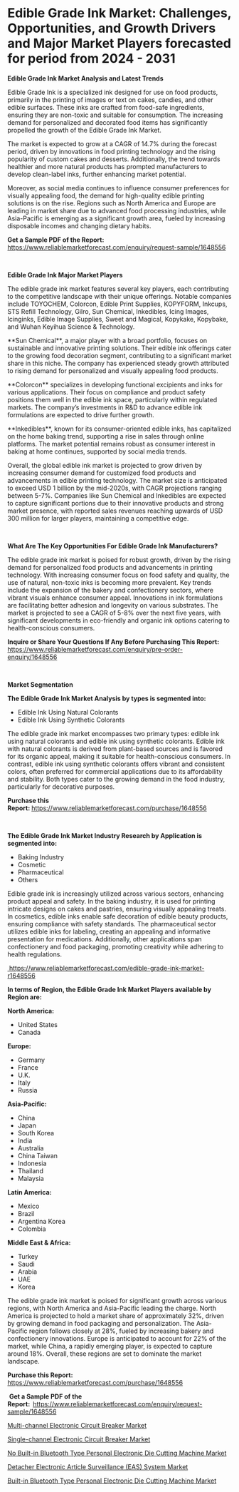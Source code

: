 <p><h1>Edible Grade Ink Market: Challenges, Opportunities, and Growth Drivers and Major Market Players forecasted for period from 2024 - 2031</h1></p><p><strong>Edible Grade Ink Market Analysis and Latest Trends</strong></p>
<p><p>Edible Grade Ink is a specialized ink designed for use on food products, primarily in the printing of images or text on cakes, candies, and other edible surfaces. These inks are crafted from food-safe ingredients, ensuring they are non-toxic and suitable for consumption. The increasing demand for personalized and decorated food items has significantly propelled the growth of the Edible Grade Ink Market.</p><p>The market is expected to grow at a CAGR of 14.7% during the forecast period, driven by innovations in food printing technology and the rising popularity of custom cakes and desserts. Additionally, the trend towards healthier and more natural products has prompted manufacturers to develop clean-label inks, further enhancing market potential. </p><p>Moreover, as social media continues to influence consumer preferences for visually appealing food, the demand for high-quality edible printing solutions is on the rise. Regions such as North America and Europe are leading in market share due to advanced food processing industries, while Asia-Pacific is emerging as a significant growth area, fueled by increasing disposable incomes and changing dietary habits.</p></p>
<p><strong>Get a Sample PDF of the Report:&nbsp;</strong> <a href="https://www.reliablemarketforecast.com/enquiry/request-sample/1648556?utm_campaign=1609&utm_medium=2&utm_source=Github&utm_content=ia&utm_term=15102024&utm_id=edible-grade-ink">https://www.reliablemarketforecast.com/enquiry/request-sample/1648556</a></p>
<p>&nbsp;</p>
<p><strong>Edible Grade Ink Major Market Players</strong></p>
<p><p>The edible grade ink market features several key players, each contributing to the competitive landscape with their unique offerings. Notable companies include TOYOCHEM, Colorcon, Edible Print Supplies, KOPYFORM, Inkcups, STS Refill Technology, Gilro, Sun Chemical, Inkedibles, Icing Images, Icinginks, Edible Image Supplies, Sweet and Magical, Kopykake, Kopybake, and Wuhan Keyihua Science & Technology.</p><p>**Sun Chemical**, a major player with a broad portfolio, focuses on sustainable and innovative printing solutions. Their edible ink offerings cater to the growing food decoration segment, contributing to a significant market share in this niche. The company has experienced steady growth attributed to rising demand for personalized and visually appealing food products. </p><p>**Colorcon** specializes in developing functional excipients and inks for various applications. Their focus on compliance and product safety positions them well in the edible ink space, particularly within regulated markets. The company’s investments in R&D to advance edible ink formulations are expected to drive further growth.</p><p>**Inkedibles**, known for its consumer-oriented edible inks, has capitalized on the home baking trend, supporting a rise in sales through online platforms. The market potential remains robust as consumer interest in baking at home continues, supported by social media trends.</p><p>Overall, the global edible ink market is projected to grow driven by increasing consumer demand for customized food products and advancements in edible printing technology. The market size is anticipated to exceed USD 1 billion by the mid-2020s, with CAGR projections ranging between 5-7%. Companies like Sun Chemical and Inkedibles are expected to capture significant portions due to their innovative products and strong market presence, with reported sales revenues reaching upwards of USD 300 million for larger players, maintaining a competitive edge.</p></p>
<p>&nbsp;</p>
<p><strong>What Are The Key Opportunities For Edible Grade Ink Manufacturers?</strong></p>
<p><p>The edible grade ink market is poised for robust growth, driven by the rising demand for personalized food products and advancements in printing technology. With increasing consumer focus on food safety and quality, the use of natural, non-toxic inks is becoming more prevalent. Key trends include the expansion of the bakery and confectionery sectors, where vibrant visuals enhance consumer appeal. Innovations in ink formulations are facilitating better adhesion and longevity on various substrates. The market is projected to see a CAGR of 5-8% over the next five years, with significant developments in eco-friendly and organic ink options catering to health-conscious consumers.</p></p>
<p><strong>Inquire or Share Your Questions If Any Before Purchasing This Report:</strong> <a href="https://www.reliablemarketforecast.com/enquiry/pre-order-enquiry/1648556?utm_campaign=1609&utm_medium=2&utm_source=Github&utm_content=ia&utm_term=15102024&utm_id=edible-grade-ink">https://www.reliablemarketforecast.com/enquiry/pre-order-enquiry/1648556</a></p>
<p>&nbsp;</p>
<p><strong>Market Segmentation</strong></p>
<p><strong>The Edible Grade Ink Market Analysis by types is segmented into:</strong></p>
<p><ul><li>Edible Ink Using Natural Colorants</li><li>Edible Ink Using Synthetic Colorants</li></ul></p>
<p><p>The edible grade ink market encompasses two primary types: edible ink using natural colorants and edible ink using synthetic colorants. Edible ink with natural colorants is derived from plant-based sources and is favored for its organic appeal, making it suitable for health-conscious consumers. In contrast, edible ink using synthetic colorants offers vibrant and consistent colors, often preferred for commercial applications due to its affordability and stability. Both types cater to the growing demand in the food industry, particularly for decorative purposes.</p></p>
<p><strong>Purchase this Report:&nbsp;</strong><a href="https://www.reliablemarketforecast.com/purchase/1648556?utm_campaign=1609&utm_medium=2&utm_source=Github&utm_content=ia&utm_term=15102024&utm_id=edible-grade-ink">https://www.reliablemarketforecast.com/purchase/1648556</a></p>
<p>&nbsp;</p>
<p><strong>The Edible Grade Ink Market Industry Research by Application is segmented into:</strong></p>
<p><ul><li>Baking Industry</li><li>Cosmetic</li><li>Pharmaceutical</li><li>Others</li></ul></p>
<p><p>Edible grade ink is increasingly utilized across various sectors, enhancing product appeal and safety. In the baking industry, it is used for printing intricate designs on cakes and pastries, ensuring visually appealing treats. In cosmetics, edible inks enable safe decoration of edible beauty products, ensuring compliance with safety standards. The pharmaceutical sector utilizes edible inks for labeling, creating an appealing and informative presentation for medications. Additionally, other applications span confectionery and food packaging, promoting creativity while adhering to health regulations.</p></p>
<p><a href="https://www.reliablemarketforecast.com/edible-grade-ink-market-r1648556?utm_campaign=1609&utm_medium=2&utm_source=Github&utm_content=ia&utm_term=15102024&utm_id=edible-grade-ink">&nbsp;https://www.reliablemarketforecast.com/edible-grade-ink-market-r1648556</a></p>
<p><strong>In terms of Region, the Edible Grade Ink Market Players available by Region are:</strong></p>
<p>
    <p> <strong> North America: </strong>
        <ul>
            <li>United States</li>
            <li>Canada</li>
        </ul>
        </p> 
    <p> <strong> Europe: </strong>
        <ul>
            <li>Germany</li>
            <li>France</li>
            <li>U.K.</li>
            <li>Italy</li>
            <li>Russia</li>
        </ul>
        </p> 
    <p> <strong> Asia-Pacific: </strong>
        <ul>
            <li>China</li>
            <li>Japan</li>
            <li>South Korea</li>
            <li>India</li>
            <li>Australia</li>
            <li>China Taiwan</li>
            <li>Indonesia</li>
            <li>Thailand</li>
            <li>Malaysia</li>
        </ul>
        </p> 
    <p> <strong> Latin America: </strong>
        <ul>
            <li>Mexico</li>
            <li>Brazil</li>
            <li>Argentina Korea</li>
            <li>Colombia</li>
        </ul>
        </p> 
    <p> <strong> Middle East & Africa: </strong>
        <ul>
            <li>Turkey</li>
            <li>Saudi</li>
            <li>Arabia</li>
            <li>UAE</li>
            <li>Korea</li>
        </ul>
    </p>
    </p>
<p><p>The edible grade ink market is poised for significant growth across various regions, with North America and Asia-Pacific leading the charge. North America is projected to hold a market share of approximately 32%, driven by growing demand in food packaging and personalization. The Asia-Pacific region follows closely at 28%, fueled by increasing bakery and confectionery innovations. Europe is anticipated to account for 22% of the market, while China, a rapidly emerging player, is expected to capture around 18%. Overall, these regions are set to dominate the market landscape.</p></p>
<p><strong>Purchase this Report: </strong><a href="https://www.reliablemarketforecast.com/purchase/1648556?utm_campaign=1609&utm_medium=2&utm_source=Github&utm_content=ia&utm_term=15102024&utm_id=edible-grade-ink">https://www.reliablemarketforecast.com/purchase/1648556</a></p>
<p>&nbsp;<strong>Get a Sample PDF of the Report:&nbsp;&nbsp;</strong><a href="https://www.reliablemarketforecast.com/enquiry/request-sample/1648556?utm_campaign=1609&utm_medium=2&utm_source=Github&utm_content=ia&utm_term=15102024&utm_id=edible-grade-ink">https://www.reliablemarketforecast.com/enquiry/request-sample/1648556</a></p>
<p><strong></strong></p>
<p><p><a href="https://www.linkedin.com/pulse/influencing-factors-multi-channel-electronic-circuit-breaker-xiijc?trk=public_post_embed_feed-article-content&utm_campaign=1609&utm_medium=2&utm_source=Github&utm_content=ia&utm_term=15102024&utm_id=edible-grade-ink">Multi-channel Electronic Circuit Breaker Market</a></p><p><a href="https://www.linkedin.com/pulse/global-perspectives-single-channel-electronic-circuit-breaker-nqxlc?trk=public_post_embed_feed-article-content&utm_campaign=1609&utm_medium=2&utm_source=Github&utm_content=ia&utm_term=15102024&utm_id=edible-grade-ink">Single-channel Electronic Circuit Breaker Market</a></p><p><a href="https://www.linkedin.com/pulse/insights-built-in-bluetooth-type-personal-electronic-die-cutting-hkpxf?utm_campaign=1609&utm_medium=2&utm_source=Github&utm_content=ia&utm_term=15102024&utm_id=edible-grade-ink">No Built-in Bluetooth Type Personal Electronic Die Cutting Machine Market</a></p><p><a href="https://www.linkedin.com/pulse/deep-dive-detacher-electronic-article-surveillance-eas-system-6r8fc?trk=public_post_embed_feed-article-content&utm_campaign=1609&utm_medium=2&utm_source=Github&utm_content=ia&utm_term=15102024&utm_id=edible-grade-ink">Detacher Electronic Article Surveillance (EAS) System Market</a></p><p><a href="https://www.linkedin.com/pulse/market-dynamics-future-trends-global-built-in-bluetooth-type-7anvc?trk=public_post_embed_feed-article-content&utm_campaign=1609&utm_medium=2&utm_source=Github&utm_content=ia&utm_term=15102024&utm_id=edible-grade-ink">Built-in Bluetooth Type Personal Electronic Die Cutting Machine Market</a></p></p>